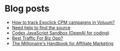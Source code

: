 # Blog posts
<!-- BLOG-POST-LIST:START -->
- [How to track Exoclick CPM campaigns in Voluum?](https://afflift.com/f/threads/how-to-track-exoclick-cpm-campaigns-in-voluum.10049/)
- [Need help to find the source](https://afflift.com/f/threads/need-help-to-find-the-source.10044/)
- [Codex JavaScript Sandbox &lpar;OpenAI for coding&rpar;](https://afflift.com/f/threads/codex-javascript-sandbox-openai-for-coding.10013/)
- [Best Traffic For Biz Opp?](https://afflift.com/f/threads/best-traffic-for-biz-opp.9948/)
- [The Millionaire&#39;s Handbook for Affiliate Marketing](https://afflift.com/f/threads/the-millionaires-handbook-for-affiliate-marketing.10048/)
<!-- BLOG-POST-LIST:END -->
